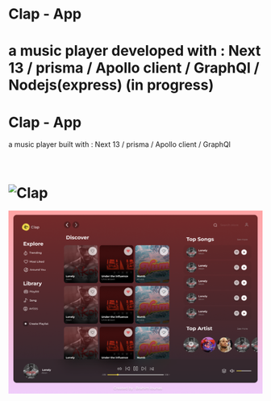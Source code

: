 # Clap - App

# a music player developed with : Next 13 / prisma / Apollo client / GraphQl / Nodejs(express) (in progress)

# Clap - App

a music player built with : Next 13 / prisma / Apollo client / GraphQl

</br>

# ![Clap](https://github.com/lounasbrahim/Clap/blob/main/Screenshots/1.png)

![Clap](https://github.com/lounasbrahim/Clap/blob/main/screenshot/1.png?raw=true)
